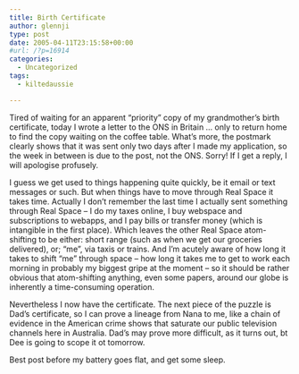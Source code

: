 ```yaml
---
title: Birth Certificate
author: glennji
type: post
date: 2005-04-11T23:15:58+00:00
#url: /?p=16914
categories:
  - Uncategorized
tags:
  - kiltedaussie

---
```

Tired of waiting for an apparent &#8220;priority&#8221; copy of my grandmother&#8217;s birth certificate, today I wrote a letter to the ONS in Britain &#8230; only to return home to find the copy waiting on the coffee table. What&#8217;s more, the postmark clearly shows that it was sent only two days after I made my application, so the week in between is due to the post, not the ONS. Sorry! If I get a reply, I will apologise profusely.

I guess we get used to things happening quite quickly, be it email or text messages or such. But when things have to move through Real Space it takes time. Actually I don&#8217;t remember the last time I actually sent something through Real Space &#8211; I do my taxes online, I buy webspace and subscriptions to webapps, and I pay bills or transfer money (which is intangible in the first place). Which leaves the other Real Space atom-shifting to be either: short range (such as when we get our groceries delivered), or; &#8220;me&#8221;, via taxis or trains. And I&#8217;m acutely aware of how long it takes to shift &#8220;me&#8221; through space &#8211; how long it takes me to get to work each morning in probably my biggest gripe at the moment &#8211; so it should be rather obvious that atom-shifting anything, even some papers, around our globe is inherently a time-consuming operation.

Nevertheless I now have the certificate. The next piece of the puzzle is Dad&#8217;s certificate, so I can prove a lineage from Nana to me, like a chain of evidence in the American crime shows that saturate our public television channels here in Australia. Dad&#8217;s may prove more difficult, as it turns out, bt Dee is going to scope it ot tomorrow.

Best post before my battery goes flat, and get some sleep.&nbsp;
